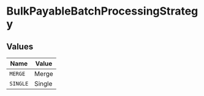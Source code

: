 # BulkPayableBatchProcessingStrategy


## Values

| Name     | Value    |
| -------- | -------- |
| `MERGE`  | Merge    |
| `SINGLE` | Single   |